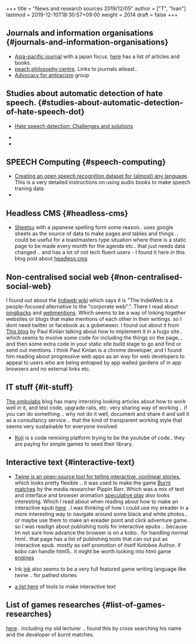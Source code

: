+++
title = "News and research sources 2019/12/05"
author = ["T", "Ivan"]
lastmod = 2019-12-10T18:30:57+09:00
weight = 2014
draft = false
+++

## Journals and information organisations {#journals-and-information-organisations}

-   [Asia-pacific journal](https://apjjf.org/2019/19/Temocin.html) with a japan focus. [here](https://apjjf.org/admin) has a list of
    articles and books.
-   [peach philosophy centre](http://peacephilosophy.blogspot.com/p/about-peace-philosophy-centre.html). Links to journals atleast..
-   [Advocacy for antiracism](https://antiracism-info.com/) group


## Studies about automatic detection of hate speech. {#studies-about-automatic-detection-of-hate-speech-dot}

-   [Hate speech detection: Challenges and solutions](https://journals.plos.org/plosone/article?id=10.1371/journal.pone.0221152)
-

-


## SPEECH Computing {#speech-computing}

-   [Creating an open speech recognition dataset for (almost) any
    language](https://medium.com/@klintcho/creating-an-open-speech-recognition-dataset-for-almost-any-language-c532fb2bc0cf). This is a very detailed instructions on using audio
    books to make speech traning data
-


## Headless CMS {#headless-cms}

-   [Sheetsu](https://sheetsu.com/) with a japanese spelling form some reason.. uses google
    sheets as the source of data to make pages and tables and things
    .. could be useful for a toastmasters type situation where there
    is a static page to be made every month for the agenda
    etc.. that just needs data changed .. and has a lot of not tech
    fluent users - I found it here in this blog post about [headless cms](https://bejamas.io/blog/headless-cms/)


## Non-centralised social web {#non-centralised-social-web}

I found out about the [Indiweb wiki](https://indieweb.org/) which says it is "The IndieWeb
is a people-focused alternative to the "corporate web".". There I
read about [pingbacks](https://indieweb.org/pingback) and [webmentions](https://indieweb.org/webmention.io). Which seems to be a way of
linking together websites or blogs that make mentions of each
other in their writings. so I dont need twitter or facebook as a
gobetween. I found out about it from
[This blog](https://paul.kinlan.me/using-web-mentions-in-a-static-sitehugo-/) by Paul Kinlan talking about how to implement it in a
hugo site.. which seems to involve some code for including the
things on the page,.. and then some extra code in your static site
build stage to go and find or send out mentions. I think Paul
Kinlan is a chrome developer, and I found him reading about
progressive web apps as an way for web developers to appeal to
users who are being entraped by app walled gardens of in app
browsers and no external links etc.


## IT stuff {#it-stuff}

[The ombulabs](https://www.ombulabs.com/blog) blog has many intersting looking articles about how
to work well in it, and test code, upgrade rails, etc. very
sharing way of working .. if you can do something .. why not do it
well, document and share it and sell it as a consultancy service
.. that the kind of transparent working style that seems very
sustainable for everyone involved

-   [Koji](https://withkoji.com/docs/tutorials/creating-your-first-custom-vcc) is s code remixing platform trying to be the youtube of
    code.. they are paying for simple games to seed their library.


## Interactive text {#interactive-text}

-   [Twine is an open-source tool for telling interactive, nonlinear
    stories.](https://twinery.org/) which looks pretty flexible .. it was used to make the
    game [Burnt matches](http://www.pippinbarr.com/2016/11/29/burnt-matches/) by the media researcher Pippin Barr.
    Which was a mix of text and interface and browser animation
    [speculative play](http://www.speculativeplay.com/about/) also looks interesting.
    Which I read about when reading about how to make an interactive
    epub [here](https://www.kotobee.com/blog/how-create-interactive-ebook-guide/) . I was thinking of how I could use my ereader in a
    more interesting way to navigate around some black and white
    photos.. or maybe use them to make an ereader point and click
    adventure game.. so I was readign about publishing tools for
    interactive epubs .. because Im not sure how advance the browser
    is on a kobo.. for handling normal html.. that page has a list
    of publishing tools that can out put as interactive epub. mostly
    as self promotion of itself Kotobee Author.
    if kobo can handle html5.. it might be worth looking into html
    game [engines](http://html5gameengine.com/)

-   Ink [ink](https://github.com/inkle/ink/blob/master/Documentation/WritingWithInk.md) also seems to be a very full featured game writing
    language like twine .. for pathed stories

-   [a list here](https://vagrantcursor.wordpress.com/2018/01/02/tools-to-make-narrative-games/) of tools to make interactive text


## List of games researches {#list-of-games-researches}

[here](http://www.kmjn.org/game-rankings/) . including my old lecturer .. found this by cross searching
his name and the developer of burnt matches.
